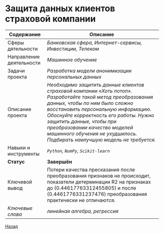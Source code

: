 # Защита данных клиентов страховой компании
Содержание | Описание |
 ------------- | ---------------- |
Сферы дятельности | *Банковская сфера, Интернет-сервисы, Инвестиции, Телеком*
Направление деятельности | *Машинное обучение*
Задачи проекта  | *Разработка модели анонимизации персональных данных*
Описание проекта | *Необходимо защитить данные клиентов страховой компании «Хоть потоп». Разработайте такой метод преобразования данных, чтобы по ним было сложно восстановить персональную информацию. Обоснуйте корректность его работы. Нужно защитить данные, чтобы при преобразовании качество моделей машинного обучения не ухудшилось. Подбирать наилучшую модель не требуется.*
Навыки и инструменты | *`Python`, `NumPy`, `Scikit-learn`*
**Статус** | **Завершён**
Ключевой вывод | Потери качества пресказания после преобразования признаков не происходит, показатели детерминации R2 на признаках до (0.44617763312455805) и после (0.4461776331237476) преобразования практически не отличаются.
*Ключевые слова* | *линейная алгебра, регрессия*

<a href="https://github.com/MikhailNaumov88/yandex_praktikum">Назад</a>
